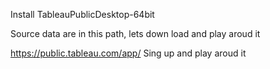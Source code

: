 Install TableauPublicDesktop-64bit

Source data are in this path, lets down load and play aroud it

https://public.tableau.com/app/
Sing up and play aroud it
